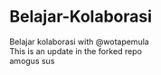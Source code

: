 # Belajar-Kolaborasi

Belajar kolaborasi with @wotapemula  
This is an update in the forked repo  
amogus sus
